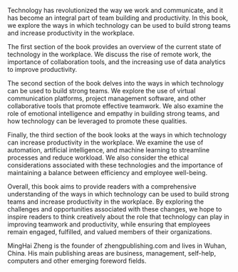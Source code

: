 
Technology has revolutionized the way we work and communicate, and it has become an integral part of team building and productivity. In this book, we explore the ways in which technology can be used to build strong teams and increase productivity in the workplace.

The first section of the book provides an overview of the current state of technology in the workplace. We discuss the rise of remote work, the importance of collaboration tools, and the increasing use of data analytics to improve productivity.

The second section of the book delves into the ways in which technology can be used to build strong teams. We explore the use of virtual communication platforms, project management software, and other collaborative tools that promote effective teamwork. We also examine the role of emotional intelligence and empathy in building strong teams, and how technology can be leveraged to promote these qualities.

Finally, the third section of the book looks at the ways in which technology can increase productivity in the workplace. We examine the use of automation, artificial intelligence, and machine learning to streamline processes and reduce workload. We also consider the ethical considerations associated with these technologies and the importance of maintaining a balance between efficiency and employee well-being.

Overall, this book aims to provide readers with a comprehensive understanding of the ways in which technology can be used to build strong teams and increase productivity in the workplace. By exploring the challenges and opportunities associated with these changes, we hope to inspire readers to think creatively about the role that technology can play in improving teamwork and productivity, while ensuring that employees remain engaged, fulfilled, and valued members of their organizations.

MingHai Zheng is the founder of zhengpublishing.com and lives in Wuhan, China. His main publishing areas are business, management, self-help, computers and other emerging foreword fields.
